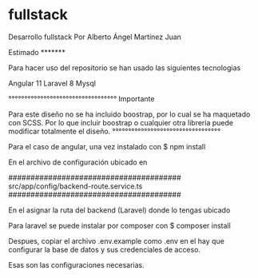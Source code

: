 # fullstack
Desarrollo fullstack
Por Alberto Ángel Martínez Juan

Estimado *******

Para hacer uso del repositorio se han usado las siguientes tecnologias

Angular 11
Laravel 8
Mysql

°°°°°°°°°°°°°°°°°°°°°°°°°°°°°°°°°°
Importante

Para este diseño no se ha incluido boostrap, por lo cual se ha maquetado con SCSS. 
Por lo que incluir boostrap o cualquier otra libreria
puede modificar totalmente el diseño.
°°°°°°°°°°°°°°°°°°°°°°°°°°°°°°°°°°

Para el caso de angular, una vez instalado con 
$ npm install

En el archivo de configuración ubicado en 

#######################################
src/app/config/backend-route.service.ts
#######################################

En el asignar la ruta del backend (Laravel) donde lo tengas ubicado

Para laravel se puede instalar por composer con
$ composer install

Despues, copiar el archivo .env.example como .env
en el hay que configurar la base de datos y sus credenciales de acceso.

Esas son las configuraciones necesarias.


